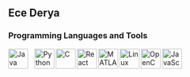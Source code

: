 ## Ece Derya

### Programming Languages and Tools
<img align="left" alt="Java" width="40px" style="padding-right: 10px;" src="https://cdn.jsdelivr.net/gh/devicons/devicon@latest/icons/java/java-original-wordmark.svg" />
<img align="left" alt="Python" width="40px" style="padding-right-10px" img src="https://cdn.jsdelivr.net/gh/devicons/devicon@latest/icons/python/python-original-wordmark.svg" />
<img align="left" alt="C" width="40px" style="padding-right-10px" img src="https://cdn.jsdelivr.net/gh/devicons/devicon@latest/icons/c/c-original.svg" />
<img align="left" alt="React" width="40px" style="padding-right-10px" img src="https://cdn.jsdelivr.net/gh/devicons/devicon@latest/icons/react/react-original-wordmark.svg" />
<img align="left" alt="MATLAB" width="40px" style="padding-right-10px" img src="https://cdn.jsdelivr.net/gh/devicons/devicon@latest/icons/matlab/matlab-original.svg" />
<img align="left" alt="Linux" width="40px" style="padding-right-10px" img src="https://cdn.jsdelivr.net/gh/devicons/devicon@latest/icons/linux/linux-original.svg" />
<img align="left" alt="OpenCV" width="40px" style="padding-right-10px" img src="https://cdn.jsdelivr.net/gh/devicons/devicon@latest/icons/opencv/opencv-original-wordmark.svg" />
<img align="left" alt="JavaScript" width="40px" style="padding-right-10px" img src="https://cdn.jsdelivr.net/gh/devicons/devicon@latest/icons/javascript/javascript-original.svg"/>

<!--
**ecdry/ecdry** is a ✨ _special_ ✨ repository because its `README.md` (this file) appears on your GitHub profile.

Here are some ideas to get you started:

- 🔭 I’m currently working on ...
- 🌱 I’m currently learning ...
- 👯 I’m looking to collaborate on ...
- 🤔 I’m looking for help with ...
- 💬 Ask me about ...
- 📫 How to reach me: ...
- 😄 Pronouns: ...
- ⚡ Fun fact: ...
-->
